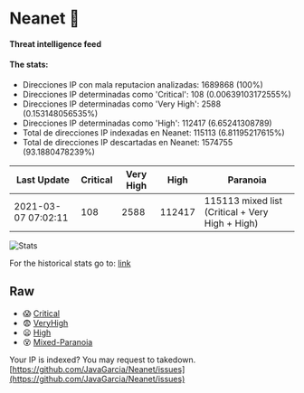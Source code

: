 # Neanet :hocho:
#### Threat intelligence feed
#### The stats:

- Direcciones IP con mala reputacion analizadas: 1689868 (100%)
- Direcciones IP determinadas como 'Critical':  108 (0.00639103172555%)
- Direcciones IP determinadas como 'Very High':  2588 (0.153148056535%)
- Direcciones IP determinadas como 'High':  112417 (6.65241308789)
- Total de direcciones IP indexadas en Neanet:  115113 (6.81195217615%)
- Total de direcciones IP descartadas en Neanet:  1574755 (93.1880478239%)

| Last Update | Critical | Very High | High | Paranoia |
| --- | --- | --- | --- | --- |
| 2021-03-07 07:02:11 | 108 | 2588 | 112417 | 115113 mixed list (Critical + Very High + High)|

![Stats](https://docs.google.com/spreadsheets/d/e/2PACX-1vSnaNMIXVabIpDJjufMlzH7poXnshF3mgd8Is1g9ytUEzVsP5my4Trn8f-xkoLLQ38xpL3HtmUexLo6/pubchart?oid=501124687&format=image)

For the historical stats go to: [link](/stats.csv)
## Raw
- :scream: [Critical](https://raw.githubusercontent.com/JavaGarcia/Neanet/master/blacklists/neanet_critical.txt)
- :fearful: [VeryHigh](https://raw.githubusercontent.com/JavaGarcia/Neanet/master/blacklists/neanet_veryHigh.txtt)
- :frowning: [High](https://raw.githubusercontent.com/JavaGarcia/Neanet/master/blacklists/neanet_high.txt)
- :dizzy_face: [Mixed-Paranoia](https://raw.githubusercontent.com/JavaGarcia/Neanet/master/blacklists/neanet_all.txt)


Your IP is indexed? You may request to takedown. [https://github.com/JavaGarcia/Neanet/issues](https://github.com/JavaGarcia/Neanet/issues)














































































































































































































































































































































































































































































































































































































































































































































































































































































































































































































































































































































































































































































































































































































































































































































































































































































































































































































































































































































































































































































































































































































































































































































































































































































































































































































































































































































































































































































































































































































































































































































































































































































































































































































































































































































































































































































































































































































































































































































































































































































































































































































































































































































































































































































































































































































































































































































































































































































